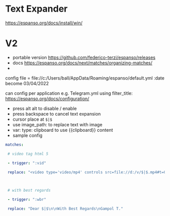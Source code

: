 # Text Expander

https://espanso.org/docs/install/win/

# V2
- portable version https://github.com/federico-terzi/espanso/releases
- docs https://espanso.org/docs/next/matches/organizing-matches/
- 
 

config file =  file://c:/Users/ball/AppData/Roaming/espanso/default.yml
:date become 03/04/2022

can config per application e.g. Telegram.yml using filter_title:
https://espanso.org/docs/configuration/

- press alt alt to disable / enable
- press backspace to cancel text expansion
- cursor place at `$|$`
- use image_path: to replace text with image
- var: type: clipboard to use {{clipboard}} content
- sample config
```yml
matches:

 # video tag html 5

 - trigger: ":vid"

 replace: "<video type='video/mp4' controls src=file://d:/v/$|$.mp4#t=0></video>"

  

 # with best regards

 - trigger: ":wbr"

 replace: "Dear $|$\n\nWith Best Regards\nGampol T."
 ``` 
